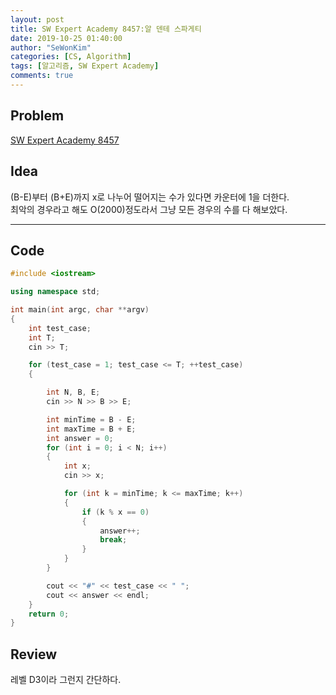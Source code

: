 ```yaml
---
layout: post
title: SW Expert Academy 8457:알 덴테 스파게티
date: 2019-10-25 01:40:00
author: "SeWonKim"
categories: [CS, Algorithm]
tags: [알고리즘, SW Expert Academy]
comments: true
---
```


## Problem

[SW Expert Academy 8457](https://swexpertacademy.com/main/code/problem/problemDetail.do?contestProbId=AWzal4EKksEDFAVU&categoryId=AWzal4EKksEDFAVU&categoryType=CODE)


## Idea

(B-E)부터 (B+E)까지 x로 나누어 떨어지는 수가 있다면 카운터에 1을 더한다.      
최악의 경우라고 해도 O(2000)정도라서 그냥 모든 경우의 수를 다 해보았다.

---

## Code

```cpp
#include <iostream>

using namespace std;

int main(int argc, char **argv)
{
    int test_case;
    int T;
    cin >> T;

    for (test_case = 1; test_case <= T; ++test_case)
    {

        int N, B, E;
        cin >> N >> B >> E;

        int minTime = B - E;
        int maxTime = B + E;
        int answer = 0;
        for (int i = 0; i < N; i++)
        {
            int x;
            cin >> x;

            for (int k = minTime; k <= maxTime; k++)
            {
                if (k % x == 0)
                {
                    answer++;
                    break;
                }
            }
        }

        cout << "#" << test_case << " ";
        cout << answer << endl;
    }
    return 0;
}
```

## Review

레벨 D3이라 그런지 간단하다.

